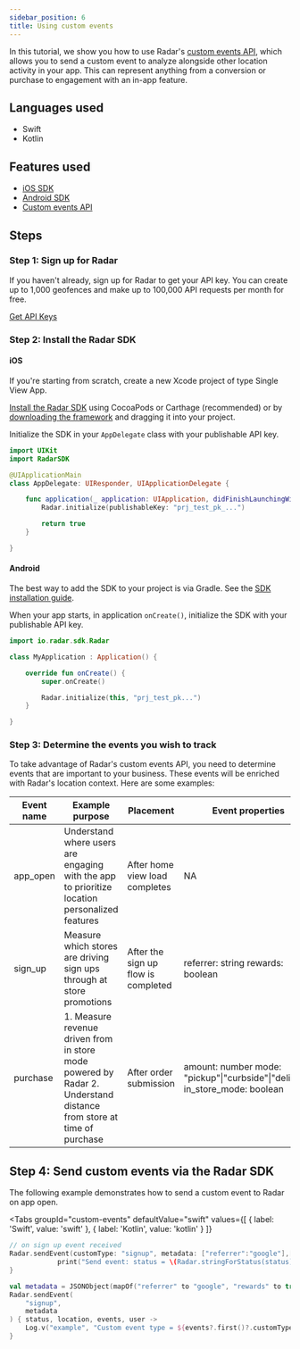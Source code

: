 ```yaml
---
sidebar_position: 6
title: Using custom events
---
```


In this tutorial, we show you how to use Radar's [custom events API](/api#send-a-custom-event), which allows you to send a custom event to analyze alongside other location activity in your app. This can represent anything from a conversion or purchase to engagement with an in-app feature.

## Languages used

- Swift
- Kotlin

## Features used

- [iOS SDK](/sdk/ios)
- [Android SDK](/sdk/android)
- [Custom events API](/api#send-a-custom-event)

## Steps

### Step 1: Sign up for Radar

If you haven't already, sign up for Radar to get your API key. You can create up to 1,000 geofences and make up to 100,000 API requests per month for free.

<a className="btn btn-large btn-primary" href="https://radar.com/signup">Get API Keys</a>

### Step 2: Install the Radar SDK

#### iOS
If you're starting from scratch, create a new Xcode project of type Single View App.

[Install the Radar SDK](/sdk) using CocoaPods or Carthage (recommended) or by [downloading the framework](https://github.com/radarlabs/radar-sdk-ios/releases) and dragging it into your project.

Initialize the SDK in your `AppDelegate` class with your publishable API key.

```swift
import UIKit
import RadarSDK

@UIApplicationMain
class AppDelegate: UIResponder, UIApplicationDelegate {

    func application(_ application: UIApplication, didFinishLaunchingWithOptions launchOptions: [UIApplication.LaunchOptionsKey: Any]?) -> Bool {
        Radar.initialize(publishableKey: "prj_test_pk_...")

        return true
    }

}
```

#### Android
The best way to add the SDK to your project is via Gradle. See the [SDK installation guide](/sdk/android#install-sdk).

When your app starts, in application `onCreate()`, initialize the SDK with your publishable API key.

  ```kotlin
  import io.radar.sdk.Radar

  class MyApplication : Application() {

      override fun onCreate() {
          super.onCreate()

          Radar.initialize(this, "prj_test_pk...")
      }

  }
  ```
### Step 3: Determine the events you wish to track
To take advantage of Radar's custom events API, you need to determine events that are important to your business. These events will be enriched with Radar's location context. Here are some examples:

| Event name | Example purpose                                                                                                     | Placement                           | Event properties                                                               |
|------------|---------------------------------------------------------------------------------------------------------------------|-------------------------------------|--------------------------------------------------------------------------------|
| app_open   | Understand where users are engaging with the app to prioritize location personalized features                       | After home view load completes      | NA                                                                             |
| sign_up    | Measure which stores are driving sign ups through at store promotions                                               | After the sign up flow is completed | referrer: string rewards: boolean                                            |
| purchase   | 1. Measure revenue driven from in store mode powered by Radar 2. Understand distance from store at time of purchase | After order submission              | amount: number mode: "pickup"\|"curbside"\|"delivery" in_store_mode: boolean |

## Step 4: Send custom events via the Radar SDK

The following example demonstrates how to send a custom event to Radar on app open.

<Tabs
  groupId="custom-events"
  defaultValue="swift"
  values={[
    { label: 'Swift', value: 'swift' },
    { label: 'Kotlin', value: 'kotlin' }
  ]}
>
  <TabItem value="swift">

```swift
// on sign up event received
Radar.sendEvent(customType: "signup", metadata: ["referrer":"google"],["rewards": true]) { (status, location, events, user) in
            print("Send event: status = \(Radar.stringForStatus(status)); location = \(String(describing: location)); events = \(String(describing: events)); user = \(String(describing: user))")
}
```

  </TabItem>
  <TabItem value="kotlin">

```kotlin
val metadata = JSONObject(mapOf("referrer" to "google", "rewards" to true))
Radar.sendEvent(
    "signup",
    metadata
) { status, location, events, user ->
    Log.v("example", "Custom event type = ${events?.first()?.customType}: status = $status; location = $location; events = $events; user = $user")
}
```
  </TabItem>
</Tabs>